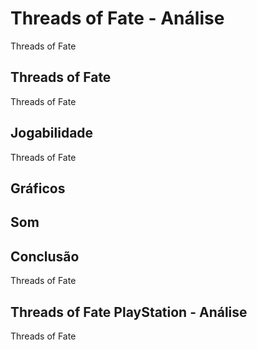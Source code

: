 ---
---

# Threads of Fate - Análise

Threads of Fate

## Threads of Fate

Threads of Fate

## Jogabilidade

Threads of Fate

## Gráficos


## Som

## Conclusão

Threads of Fate

## Threads of Fate PlayStation - Análise

Threads of Fate
